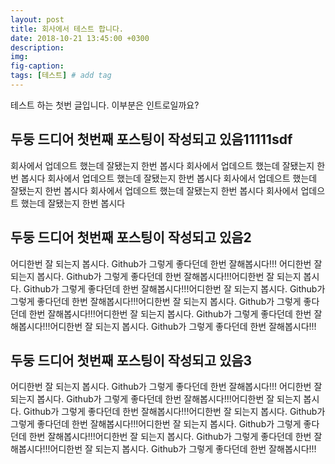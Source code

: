 ```yaml
---
layout: post
title: 회사에서 테스트 합니다.
date: 2018-10-21 13:45:00 +0300
description:
img:
fig-caption:
tags: [테스트] # add tag
---
```

테스트 하는 첫번 글입니다. 이부분은 인트로일까요?


## 두둥 드디어 첫번째 포스팅이 작성되고 있음11111sdf
회사에서 업데으트 했는데 잘됐는지 한번 봅시다
회사에서 업데으트 했는데 잘됐는지 한번 봅시다
회사에서 업데으트 했는데 잘됐는지 한번 봅시다
회사에서 업데으트 했는데 잘됐는지 한번 봅시다
회사에서 업데으트 했는데 잘됐는지 한번 봅시다
회사에서 업데으트 했는데 잘됐는지 한번 봅시다



## 두둥 드디어 첫번째 포스팅이 작성되고 있음2
어디한번 잘 되는지 봅시다. Github가 그렇게 좋다던데 한번 잘해봅시다!!! 어디한번 잘 되는지 봅시다. Github가 그렇게 좋다던데 한번 잘해봅시다!!!어디한번 잘 되는지 봅시다. Github가 그렇게 좋다던데 한번 잘해봅시다!!!어디한번 잘 되는지 봅시다. Github가 그렇게 좋다던데 한번 잘해봅시다!!!어디한번 잘 되는지 봅시다. Github가 그렇게 좋다던데 한번 잘해봅시다!!!어디한번 잘 되는지 봅시다. Github가 그렇게 좋다던데 한번 잘해봅시다!!!어디한번 잘 되는지 봅시다. Github가 그렇게 좋다던데 한번 잘해봅시다!!!

## 두둥 드디어 첫번째 포스팅이 작성되고 있음3
어디한번 잘 되는지 봅시다. Github가 그렇게 좋다던데 한번 잘해봅시다!!! 어디한번 잘 되는지 봅시다. Github가 그렇게 좋다던데 한번 잘해봅시다!!!어디한번 잘 되는지 봅시다. Github가 그렇게 좋다던데 한번 잘해봅시다!!!어디한번 잘 되는지 봅시다. Github가 그렇게 좋다던데 한번 잘해봅시다!!!어디한번 잘 되는지 봅시다. Github가 그렇게 좋다던데 한번 잘해봅시다!!!어디한번 잘 되는지 봅시다. Github가 그렇게 좋다던데 한번 잘해봅시다!!!어디한번 잘 되는지 봅시다. Github가 그렇게 좋다던데 한번 잘해봅시다!!!